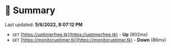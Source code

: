 # 📖 Summary
Last updated: **5/6/2022, 8:07:12 PM**

- `GET` [https://uptimerfree.tk](https://uptimerfree.tk) - **Up** (902ms)
- `GET` [https://monitoruptimer.tk](https://monitoruptimer.tk) - **Down** (86ms)
